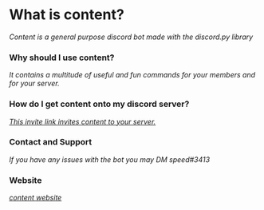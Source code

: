 # What is content?
*Content is a general purpose discord bot made with the discord.py library*

### Why should I use content?
*It contains a multitude of useful and fun commands for your members and for your server.*

### How do I get content onto my discord server?
*[This invite link invites content to your server.](https://discordapp.com/oauth2/authorize?client_id=552616565754036239&permissions=8&scope=bot)*

### Contact and Support
*If you have any issues with the bot you may DM speed#3413*

### Website
*[content website](https://contentbot.cf/)*
